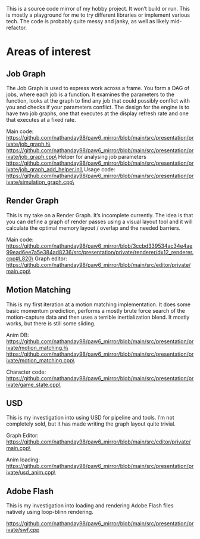 This is a source code mirror of my hobby project. It won’t build or run. This is mostly a playground for me to try different libraries or implement various tech. The code is probably quite messy and janky, as well as likely mid-refactor.

# Areas of interest
## Job Graph
The Job Graph is used to express work across a frame. You form a DAG of jobs, where each job is a function. It examines the parameters to the function, looks at the graph to find any job that could possibly conflict with you and checks if your parameters conflict. 
The design for the engine is to have two job graphs, one that executes at the display refresh rate and one that executes at a fixed rate.

Main code:\
https://github.com/nathanday98/paw6_mirror/blob/main/src/presentation/private/job_graph.h\
https://github.com/nathanday98/paw6_mirror/blob/main/src/presentation/private/job_graph.cpp\
Helper for analysing job parameters
https://github.com/nathanday98/paw6_mirror/blob/main/src/presentation/private/job_graph_add_helper.inl\
Usage code:
https://github.com/nathanday98/paw6_mirror/blob/main/src/presentation/private/simulation_graph.cpp\

## Render Graph
This is my take on a Render Graph. It’s incomplete currently. The idea is that you can define a graph of render passes using a visual layout tool and it will calculate the optimal memory layout / overlap and the needed barriers.

Main code:\
https://github.com/nathanday98/paw6_mirror/blob/3ccbd339534ac34e4ae99ead6ee7a5e384ad8236/src/presentation/private/renderer/dx12_renderer.cpp#L820\
Graph editor:\
https://github.com/nathanday98/paw6_mirror/blob/main/src/editor/private/main.cpp\

## Motion Matching
This is my first iteration at a motion matching implementation. It does some basic momentum prediction, performs a mostly brute force search of the motion-capture data and then uses a terrible inertialization blend. It mostly works, but there is still some sliding.

Anim DB:\
https://github.com/nathanday98/paw6_mirror/blob/main/src/presentation/private/motion_matching.h\
https://github.com/nathanday98/paw6_mirror/blob/main/src/presentation/private/motion_matching.cpp\

Character code:\
https://github.com/nathanday98/paw6_mirror/blob/main/src/presentation/private/game_state.cpp\

## USD
This is my investigation into using USD for pipeline and tools. I’m not completely sold, but it has made writing the graph layout quite trivial.

Graph Editor:\
https://github.com/nathanday98/paw6_mirror/blob/main/src/editor/private/main.cpp\

Anim loading:\
https://github.com/nathanday98/paw6_mirror/blob/main/src/presentation/private/usd_anim.cpp\

## Adobe Flash
This is my investigation into loading and rendering Adobe Flash files natively using loop-blinn rendering. 

https://github.com/nathanday98/paw6_mirror/blob/main/src/presentation/private/swf.cpp